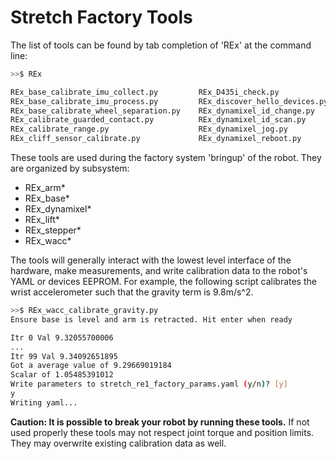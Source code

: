 # Stretch Factory Tools

The list of tools can be found by tab completion of 'REx' at the command line:

```bash
>>$ REx

REx_base_calibrate_imu_collect.py         REx_D435i_check.py                        REx_dynamixel_set_baud.py                 REx_stepper_calibration_run.py            REx_usb_reset.py
REx_base_calibrate_imu_process.py         REx_discover_hello_devices.py             REx_firmware_updater.py                   REx_stepper_calibration_YAML_to_flash.py  REx_wacc_calibrate.py
REx_base_calibrate_wheel_separation.py    REx_dynamixel_id_change.py                REx_gamepad_configure.py                  REx_stepper_ctrl_tuning.py                
REx_calibrate_guarded_contact.py          REx_dynamixel_id_scan.py                  REx_gripper_calibrate.py                  REx_stepper_gains.py                      
REx_calibrate_range.py                    REx_dynamixel_jog.py                      REx_hello_dynamixel_jog.py                REx_stepper_jog.py                        
REx_cliff_sensor_calibrate.py             REx_dynamixel_reboot.py                   REx_stepper_calibration_flash_to_YAML.py  REx_stepper_mechaduino_menu.py 

```

These tools are used during the factory system 'bringup' of the robot. They are organized by subsystem:

* REx_arm*
* REx_base*
* REx_dynamixel*
* REx_lift*
* REx_stepper*
* REx_wacc*

The tools will generally interact with the lowest level interface of the hardware, make measurements, and write calibration data to the robot's YAML or devices EEPROM. For example, the following script calibrates the wrist accelerometer such that the gravity term is 9.8m/s^2.

```bash
>>$ REx_wacc_calibrate_gravity.py
Ensure base is level and arm is retracted. Hit enter when ready

Itr 0 Val 9.32055700006
...
Itr 99 Val 9.34092651895
Got a average value of 9.29669019184
Scalar of 1.05485391012
Write parameters to stretch_re1_factory_params.yaml (y/n)? [y]
y
Writing yaml...
```

**Caution: It is possible to break your robot by running these tools.** If not used properly these tools may not respect joint torque and position limits. They may overwrite existing calibration data as well. 

